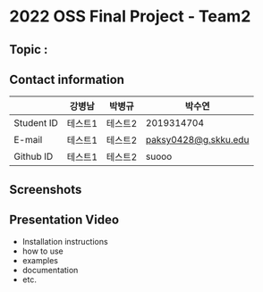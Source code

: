 # 2022 OSS Final Project - Team2

## Topic : 

## Contact information
||강병남|박병규|박수연|
|---|---|---|---|
|Student ID|테스트1|테스트2|2019314704|
|E-mail|테스트1|테스트2|paksy0428@g.skku.edu|
|Github ID|테스트1|테스트2|suooo|

## Screenshots

## Presentation Video

- Installation instructions
- how to use
- examples
- documentation
- etc.
